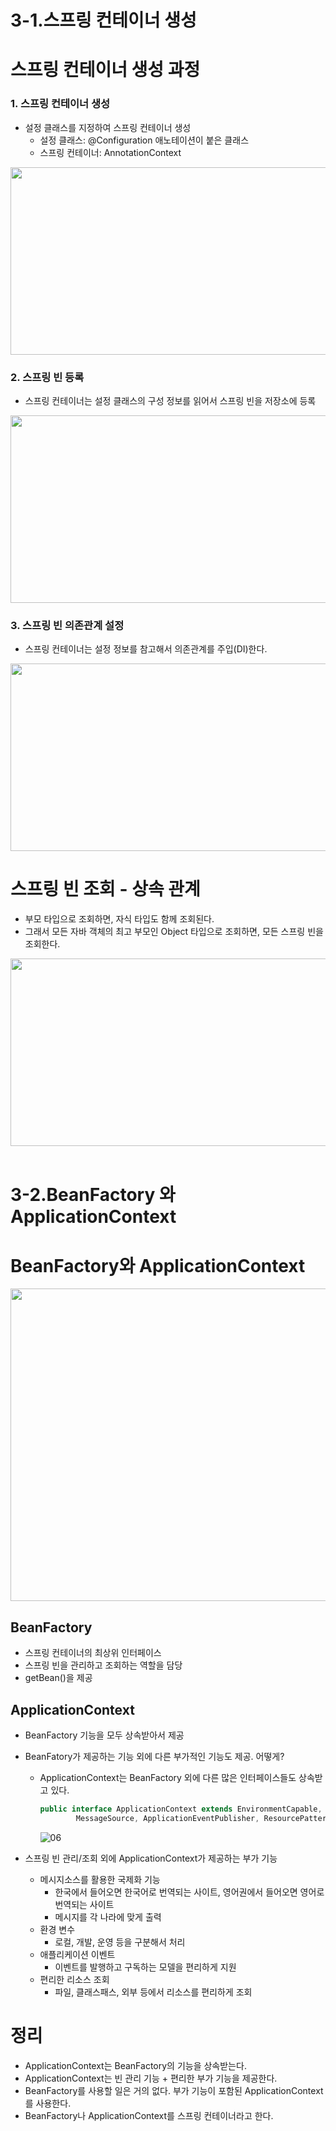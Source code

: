 # 3-1.스프링 컨테이너 생성

# 스프링 컨테이너 생성 과정

### 1. 스프링 컨테이너 생성

- 설정 클래스를 지정하여 스프링 컨테이너 생성
    - 설정 클래스: @Configuration 애노테이션이 붙은 클래스
    - 스프링 컨테이너: AnnotationContext

<img src="https://user-images.githubusercontent.com/52793122/160228369-48cc6929-18a2-4326-b10b-6b53caaf8086.png"  width="600" height="300"/>

### 2. 스프링 빈 등록

- 스프링 컨테이너는 설정 클래스의 구성 정보를 읽어서 스프링 빈을 저장소에 등록

<img src="https://user-images.githubusercontent.com/52793122/160228372-cf0deaff-7242-4b2a-b0ec-814e54638742.png"  width="600" height="300"/>

### 3. 스프링 빈 의존관계 설정

- 스프링 컨테이너는 설정 정보를 참고해서 의존관계를 주입(DI)한다.

<img src="https://user-images.githubusercontent.com/52793122/160228376-3b94a7c7-67af-4cb0-bc55-d7284d223385.png"  width="600" height="300"/>

# 스프링 빈 조회 - 상속 관계

- 부모 타입으로 조회하면, 자식 타입도 함께 조회된다.
- 그래서 모든 자바 객체의 최고 부모인 Object 타입으로 조회하면, 모든 스프링 빈을 조회한다.

<img src="https://user-images.githubusercontent.com/52793122/160228382-19a3084e-c8d7-4568-b2e5-2e420e76b94b.png"  width="600" height="300"/>

<br/>
<br/>

# 3-2.BeanFactory 와 ApplicationContext

# BeanFactory와 ApplicationContext

<img src="https://user-images.githubusercontent.com/52793122/160229826-e248e779-2a34-407c-a424-539599d0b36b.png"  width="600" height="500"/>


## BeanFactory

- 스프링 컨테이너의 최상위 인터페이스
- 스프링 빈을 관리하고 조회하는 역할을 담당
- getBean()을 제공

## ApplicationContext

- BeanFactory 기능을 모두 상속받아서 제공
- BeanFatory가 제공하는 기능 외에 다른 부가적인 기능도 제공. 어떻게?
    - ApplicationContext는 BeanFactory 외에 다른 많은 인터페이스들도 상속받고 있다.
        
        ```java
        public interface ApplicationContext extends EnvironmentCapable, ListableBeanFactory, HierarchicalBeanFactory,
        		MessageSource, ApplicationEventPublisher, ResourcePatternResolver {
        ```
        ![06](https://user-images.githubusercontent.com/52793122/160229830-3e8bf226-710c-49e8-a7f7-8107a11df9ee.png)

        
- 스프링 빈 관리/조회 외에 ApplicationContext가 제공하는 부가 기능
    - 메시지소스를 활용한 국제화 기능
        - 한국에서 들어오면 한국어로 번역되는 사이트, 영어권에서 들어오면 영어로 번역되는 사이트
        - 메시지를 각 나라에 맞게 출력
    - 환경 변수
        - 로컬, 개발, 운영 등을 구분해서 처리
    - 애플리케이션 이벤트
        - 이벤트를 발행하고 구독하는 모델을 편리하게 지원
    - 편리한 리소스 조회
        - 파일, 클래스패스, 외부 등에서 리소스를 편리하게 조회
        

# 정리

- ApplicationContext는 BeanFactory의 기능을 상속받는다.
- ApplicationContext는 빈 관리 기능 + 편리한 부가 기능을 제공한다.
- BeanFactory를 사용할 일은 거의 없다. 부가 기능이 포함된 ApplicationContext를 사용한다.
- BeanFactory나 ApplicationContext를 스프링 컨테이너라고 한다.